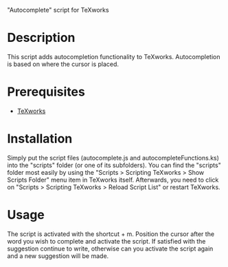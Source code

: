 "Autocomplete" script for TeXworks

Description
===========

This script adds autocompletion functionality to TeXworks.
Autocompletion is based on where the cursor is placed.


Prerequisites
=============

- [TeXworks](http://www.tug.org/texworks/)



Installation
============

Simply put the script files (autocomplete.js and autocompleteFunctions.ks) 
into the "scripts" folder (or one of its subfolders).
You can find the "scripts" folder most easily by using the "Scripts > Scripting
TeXworks > Show Scripts Folder" menu item in TeXworks itself.
Afterwards, you need to click on "Scripts > Scripting TeXworks > Reload Script
List" or restart TeXworks.



Usage
=====

The script is activated with the shortcut <crtl> + m.
Position the cursor after the word you wish to complete and activate the script. If satisfied with the suggestion continue to write, otherwise can you activate the script again and a new suggestion will be made.


